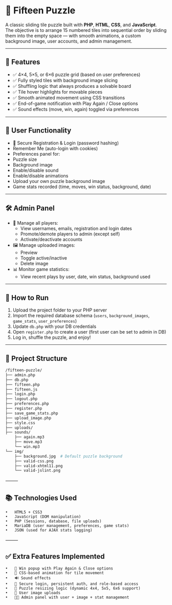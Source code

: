 # 🧩 Fifteen Puzzle

A classic sliding tile puzzle built with **PHP**, **HTML**, **CSS**, and **JavaScript**.  
The objective is to arrange 15 numbered tiles into sequential order by sliding them into the empty space — with smooth animations, a custom background image, user accounts, and admin management.

---

## 🎯 Features

- ✅ 4×4, 5×5, or 6×6 puzzle grid (based on user preferences)
- ✅ Fully styled tiles with background image slicing
- ✅ Shuffling logic that always produces a solvable board
- ✅ Tile hover highlights for movable pieces
- ✅ Smooth animated movement using CSS transitions
- ✅ End-of-game notification with Play Again / Close options
- ✅ Sound effects (move, win, again) toggled via preferences

---

## 👤 User Functionality

- 🔐 Secure Registration & Login (password hashing)
-  Remember Me (auto-login with cookies)
-  Preferences panel for:
  - Puzzle size
  - Background image
  - Enable/disable sound
  - Enable/disable animations
-  Upload your own puzzle background image
-  Game stats recorded (time, moves, win status, background, date)

---

## 🛠 Admin Panel

- 👤 Manage all players:
  - View usernames, emails, registration and login dates
  - Promote/demote players to admin (except self)
  - Activate/deactivate accounts
- 🖼️ Manage uploaded images:
  - Preview
  - Toggle active/inactive
  - Delete image
- 📊 Monitor game statistics:
  - View recent plays by user, date, win status, background used

---

## 🚀 How to Run

1. Upload the project folder to your PHP server 
2. Import the required database schema (`users`, `background_images`, `game_stats`, `user_preferences`)
3. Update `db.php` with your DB credentials
4. Open `register.php` to create a user (first user can be set to admin in DB)
5. Log in, shuffle the puzzle, and enjoy!

---

## 📂 Project Structure

```bash
/fifteen-puzzle/
├── admin.php
├── db.php
├── fifteen.php
├── fifteen.js
├── login.php
├── logout.php
├── preferences.php
├── register.php
├── save_game_stats.php
├── upload_image.php
├── style.css
├── uploads/          
├── sounds/ 
    ├── again.mp3
    ├── move.mp3
    └── win.mp3
└── img/
    ├── background.jpg  # Default puzzle background
    ├── valid-css.png
    ├── valid-xhtml11.png
    └── valid-jslint.png
```

⸻

## 📚 Technologies Used
	•	HTML5 + CSS3
	•	JavaScript (DOM manipulation)
	•	PHP (Sessions, database, file uploads)
	•	MariaDB (user management, preferences, game stats)
	•	JSON (used for AJAX stats logging)

⸻

## ✅ Extra Features Implemented
	•	🎉 Win popup with Play Again & Close options
	•	💨 CSS-based animation for tile movement
	•	🔊 Sound effects 
	•	👤 Secure login, persistent auth, and role-based access
	•	🧩 Puzzle resizing logic (dynamic 4x4, 5x5, 6x6 support)
	•	🌆 User image uploads
	•	👨‍💼 Admin panel with user + image + stat management
